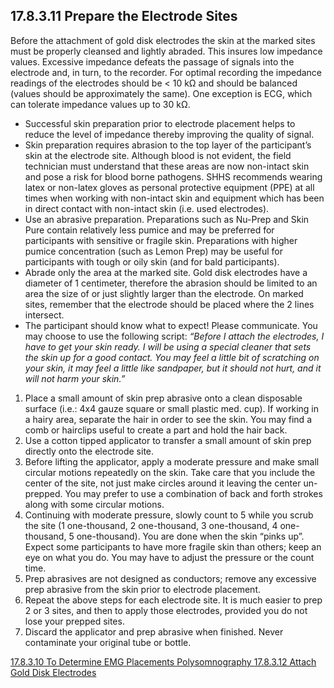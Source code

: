 ## 17.8.3.11 Prepare the Electrode Sites

Before the attachment of gold disk electrodes the skin at the marked sites must be properly cleansed and lightly abraded.  This insures low impedance values.  Excessive impedance defeats the passage of signals into the electrode and, in turn, to the recorder.  For optimal recording the impedance readings of the electrodes should be < 10 kΩ and should be balanced (values should be approximately the same).  One exception is ECG, which can tolerate impedance values up to 30 kΩ.

* Successful skin preparation prior to electrode placement helps to reduce the level of impedance thereby improving the quality of signal.
* Skin preparation requires abrasion to the top layer of the participant’s skin at the electrode site.  Although blood is not evident, the field technician must understand that these areas are now non-intact skin and pose a risk for blood borne pathogens.  SHHS recommends wearing latex or non-latex gloves as personal protective equipment (PPE) at all times when working with non-intact skin and equipment which has been in direct contact with non-intact skin (i.e. used electrodes).
* Use an abrasive preparation.  Preparations such as Nu-Prep and Skin Pure contain relatively less pumice and may be preferred for participants with sensitive or fragile skin.  Preparations with higher pumice concentration (such as Lemon Prep) may be useful for participants with tough or oily skin (and for bald participants).
* Abrade only the area at the marked site.  Gold disk electrodes have a diameter of 1 centimeter, therefore the abrasion should be limited to an area the size of or just slightly larger than the electrode.  On marked sites, remember that the electrode should be placed where the 2 lines intersect.
* The participant should know what to expect!  Please communicate.  You may choose to use the following script: _“Before I attach the electrodes, I have to get your skin ready.  I will be using a special cleaner that sets the skin up for a good contact.  You may feel a little bit of scratching on your skin, it may feel a little like sandpaper, but it should not hurt, and it will not harm your skin.”_

1. Place a small amount of skin prep abrasive onto a clean disposable surface (i.e.: 4x4 gauze square or small plastic med. cup). If working in a hairy area, separate the hair in order to see the skin.  You may find a comb or hairclips useful to create a part and hold the hair back.
2. Use a cotton tipped applicator to transfer a small amount of skin prep directly onto the electrode site.
3. Before lifting the applicator, apply a moderate pressure and make small circular motions repeatedly on the skin.  Take care that you include the center of the site, not just make circles around it leaving the center un-prepped. You may prefer to use a combination of back and forth strokes along with some circular motions.
4. Continuing with moderate pressure, slowly count to 5 while you scrub the site (1 one-thousand, 2 one-thousand, 3 one-thousand, 4 one-thousand, 5 one-thousand).  You are done when the skin    “pinks up”.  Expect some participants to have more fragile skin than others; keep an eye on what you do.  You may have to adjust the pressure or the count time.
5. Prep abrasives are not designed as conductors; remove any excessive prep abrasive from the skin prior to electrode placement.
6. Repeat the above steps for each electrode site.  It is much easier to prep 2 or 3 sites, and then to apply those electrodes, provided you do not lose your prepped sites.
7. Discard the applicator and prep abrasive when finished.  Never contaminate your original tube or bottle.


<div class="center">
<div class="btn-group">
  <a href=":pages_path:/manuals/polysomnography/17-08-03-10-determine-emg.md" class="btn btn-default">
    <span class="glyphicon glyphicon-chevron-left"></span>
    17.8.3.10 To Determine EMG Placements
  </a>

  <a href=":pages_path:/manuals/polysomnography" class="btn btn-default">
    <span class="glyphicon glyphicon-chevron-up"></span>
    Polysomnography
  </a>

  <a href=":pages_path:/manuals/polysomnography/17-08-03-12-attach-electrodes.md" class="btn btn-success">
    17.8.3.12 Attach Gold Disk Electrodes
    <span class="glyphicon glyphicon-chevron-right"></span>
  </a>
</div>
</div>
